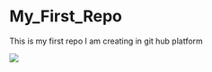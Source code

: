 # My_First_Repo
This is my first repo I am creating in git hub platform



<img src="https://www.google.com/imgres?q=nature%20photos&imgurl=https%3A%2F%2Fmedia.istockphoto.com%2Fid%2F483724081%2Fphoto%2Fyosemite-valley-landscape-and-river-california.jpg%3Fs%3D612x612%26w%3D0%26k%3D20%26c%3DQQ7rvq0Qbfpkug1Wbd36PGqkOntoPFKWxiE4w4tV-NE%3D&imgrefurl=https%3A%2F%2Fwww.istockphoto.com%2Fstock-photos%2Fnature-and-landscapes&docid=X6uSSfn9NLQBqM&tbnid=lKjwCbOAPtbo9M&vet=12ahUKEwiSt6X0h5KPAxUpr1YBHdiwEwgQM3oECBMQAA..i&w=612&h=408&hcb=2&ved=2ahUKEwiSt6X0h5KPAxUpr1YBHdiwEwgQM3oECBMQAA">

